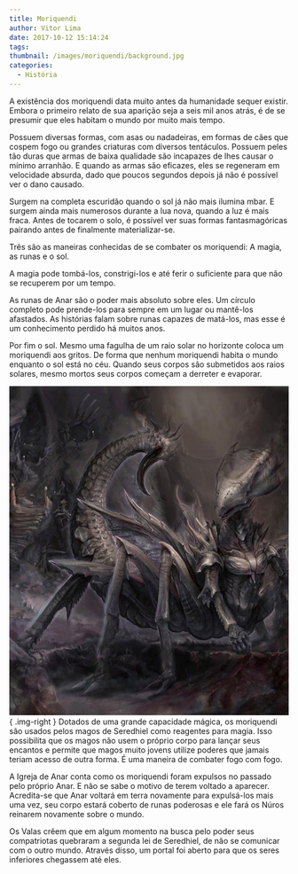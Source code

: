 ```yaml
---
title: Moriquendi
author: Vitor Lima
date: 2017-10-12 15:14:24
tags:
thumbnail: /images/moriquendi/background.jpg
categories:
  - História
---
```

A existência dos moriquendi data muito antes da humanidade sequer existir. Embora o primeiro relato de sua aparição seja a seis mil anos atrás, é de se presumir que eles habitam o mundo por muito mais tempo.

Possuem diversas formas, com asas ou nadadeiras, em formas de cães que cospem fogo ou grandes criaturas com diversos tentáculos. Possuem peles tão duras que armas de baixa qualidade são incapazes de lhes causar o mínimo arranhão. E quando as armas são eficazes, eles se regeneram em velocidade absurda, dado que poucos segundos depois já não é possível ver o dano causado.

Surgem na completa escuridão quando o sol já não mais ilumina  mbar. E surgem ainda mais numerosos durante a lua nova, quando a luz é mais fraca. Antes de tocarem o solo, é possível ver suas formas fantasmagóricas pairando antes de finalmente materializar-se. 

Três são as maneiras conhecidas de se combater os moriquendi: A magia, as runas e o sol. 

A magia pode tombá-los, constrigi-los e até ferir o suficiente para que não se recuperem por um tempo. 

As runas de Anar são o poder mais absoluto sobre eles. Um círculo completo pode prende-los para sempre em um lugar ou mantê-los afastados. As histórias falam sobre runas capazes de matá-los, mas esse é um conhecimento perdido há muitos anos.

Por fim o sol. Mesmo uma fagulha de um raio solar no horizonte coloca um moriquendi aos gritos. De forma que nenhum moriquendi habita o mundo enquanto o sol está no céu. Quando seus corpos são submetidos aos raios solares, mesmo mortos seus corpos começam a derreter e evaporar. 

![Moriquendi](/images/moriquendi/demon.jpg){ .img-right }
Dotados de uma grande capacidade mágica, os moriquendi são usados pelos magos de Seredhiel como reagentes para magia. Isso possibilita que os magos não usem o próprio corpo para lançar seus encantos e permite que magos muito jovens utilize poderes que jamais teriam acesso de outra forma. É uma maneira de combater fogo com fogo.

A Igreja de Anar conta como os moriquendi foram expulsos no passado pelo próprio Anar. E não se sabe o motivo de terem voltado a aparecer. Acredita-se que Anar voltará em terra novamente para expulsá-los mais uma vez, seu corpo estará coberto de runas poderosas e ele fará os Núros reinarem novamente sobre o mundo.

Os Valas crêem que em algum momento na busca pelo poder seus compatriotas quebraram a segunda lei de Seredhiel, de não se comunicar com o outro mundo. Através disso, um portal foi aberto para que os seres inferiores chegassem até eles. 
